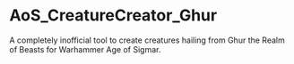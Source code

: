 # AoS_CreatureCreator_Ghur
A completely inofficial tool to create creatures hailing from Ghur the Realm of Beasts for Warhammer Age of Sigmar. 

